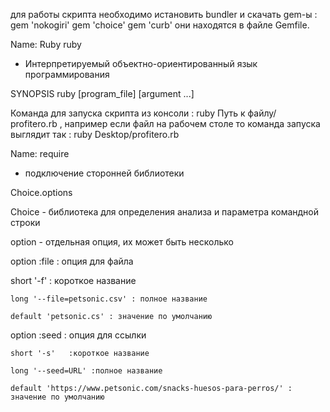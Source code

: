 для работы скрипта необходимо истановить bundler и скачать gem-ы :
gem 'nokogiri'
gem 'choice'
gem 'curb'
они находятся в файле Gemfile.

Name: Ruby
ruby
- Интерпретируемый объектно-ориентированный язык программирования

SYNOPSIS
ruby [program_file] [argument ...] 

Команда для запуска скрипта из консоли : ruby Путь к файлу/ profitero.rb , например если файл на рабочем столе то команда запуска выглядит так : ruby Desktop/profitero.rb

Name: require  
- подключение сторонней библиотеки

Choice.options

Choice - библиотека для определения анализа и параметра командной строки 

option - отдельная опция, их может быть несколько

option :file : опция для файла

 short '-f' : короткое название
 
    long '--file=petsonic.csv' : полное название
    
    default 'petsonic.cs' : значение по умолчанию
    
    
   option :seed  : опция для ссылки
   
    short '-s'   :короткое название
    
    long '--seed=URL' :полное название
    
    default 'https://www.petsonic.com/snacks-huesos-para-perros/' : значение по умолчанию
    




